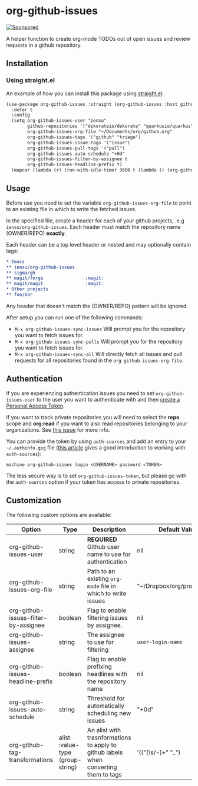 # org-github-issues

[![Sponsored](https://img.shields.io/badge/chilicorn-sponsored-brightgreen.svg?logo=data%3Aimage%2Fpng%3Bbase64%2CiVBORw0KGgoAAAANSUhEUgAAAA4AAAAPCAMAAADjyg5GAAABqlBMVEUAAAAzmTM3pEn%2FSTGhVSY4ZD43STdOXk5lSGAyhz41iz8xkz2HUCWFFhTFFRUzZDvbIB00Zzoyfj9zlHY0ZzmMfY0ydT0zjj92l3qjeR3dNSkoZp4ykEAzjT8ylUBlgj0yiT0ymECkwKjWqAyjuqcghpUykD%2BUQCKoQyAHb%2BgylkAyl0EynkEzmkA0mUA3mj86oUg7oUo8n0k%2FS%2Bw%2Fo0xBnE5BpU9Br0ZKo1ZLmFZOjEhesGljuzllqW50tH14aS14qm17mX9%2Bx4GAgUCEx02JySqOvpSXvI%2BYvp2orqmpzeGrQh%2Bsr6yssa2ttK6v0bKxMBy01bm4zLu5yry7yb29x77BzMPCxsLEzMXFxsXGx8fI3PLJ08vKysrKy8rL2s3MzczOH8LR0dHW19bX19fZ2dna2trc3Nzd3d3d3t3f39%2FgtZTg4ODi4uLj4%2BPlGxLl5eXm5ubnRzPn5%2Bfo6Ojp6enqfmzq6urr6%2Bvt7e3t7u3uDwvugwbu7u7v6Obv8fDz8%2FP09PT2igP29vb4%2BPj6y376%2Bu%2F7%2Bfv9%2Ff39%2Fv3%2BkAH%2FAwf%2FtwD%2F9wCyh1KfAAAAKXRSTlMABQ4VGykqLjVCTVNgdXuHj5Kaq62vt77ExNPX2%2Bju8vX6%2Bvr7%2FP7%2B%2FiiUMfUAAADTSURBVAjXBcFRTsIwHAfgX%2FtvOyjdYDUsRkFjTIwkPvjiOTyX9%2FAIJt7BF570BopEdHOOstHS%2BX0s439RGwnfuB5gSFOZAgDqjQOBivtGkCc7j%2B2e8XNzefWSu%2BsZUD1QfoTq0y6mZsUSvIkRoGYnHu6Yc63pDCjiSNE2kYLdCUAWVmK4zsxzO%2BQQFxNs5b479NHXopkbWX9U3PAwWAVSY%2FpZf1udQ7rfUpQ1CzurDPpwo16Ff2cMWjuFHX9qCV0Y0Ok4Jvh63IABUNnktl%2B6sgP%2BARIxSrT%2FMhLlAAAAAElFTkSuQmCC)](http://spiceprogram.org/oss-sponsorship)

A helper function to create org-mode TODOs out of open issues and review requests in a github repository.

## Installation

### Using straight.el

An example of how you can install this package using [straight.el](https://github.com/raxod502/straight.el):

```org
(use-package org-github-issues :straight (org-github-issues :host github :repo "iensu/org-github-issues")
  :defer t
  :config
  (setq org-github-issues-user "iensu"                                                                                   ;; Specify Github user
        github-repositories '("dekorateio/dekorate" "quarkusio/quarkus")                                                 ;; My repositories
        org-github-issues-org-file "~/Documents/org/github.org"                                                          ;; My org file
        org-github-issues-tags '("github" "triage")                                                                      ;; Always add these labels
        org-github-issues-issue-tags '("issue")                                                                          ;; Add these only on issues
        org-github-issues-pull-tags '("pull")                                                                            ;; Add these only on pull requests
        org-github-issues-auto-schedule "+0d"                                                                            ;; Enable automatic scheduling
        org-github-issues-filter-by-assignee t                                                                           ;; Enable filter by assignee
        org-github-issues-headline-prefix t)                                                                             ;; Prefix all headlines with repository name
  (mapcar (lambda (r) (run-with-idle-timer 3600 t (lambda () (org-github-issues-sync-issues r)))) github-repositories))  ;; When idle for an hour loop over my projects and sync
```


## Usage

Before use you need to set the variable `org-github-issues-org-file` to point to an existing file in which to write the fetched issues.

In the specified file, create a header for each of your github projects, .e.g `iensu/org-github-issues`.
Each header must match the repository name (OWNER/REPO) **exactly**.

Each header can be a top level header or nested and may optionally contain tags:

```org
* Emacs
** iensu/org-github-issues
** sigma/gh
** magit/forge                :magit:
** magit/magit                :magit:
* Other projects
** foo/bar
```

Any header that doesn't match the (OWNER/REPO) pattern will be ignored.

After setup you can run one of the following commands:

- `M-x org-github-issues-sync-issues` Will prompt you for the repository you want to fetch issues for.
- `M-x org-github-issues-sync-pulls`  Will prompt you for the repository you want to fetch issues for.
- `M-x org-github-issues-sync-all`    Will directly fetch all issues and pull requests for all repositories found in the `org-github-issues-org-file`.

## Authentication

If you are experiencing authentication issues you need to set `org-github-issues-user` to the user you want to authenticate with and then [create a Personal Access Token](https://docs.github.com/en/github/authenticating-to-github/creating-a-personal-access-token).

If you want to track private repositories you will need to select the **repo** scope and **org:read** if you want to also read repositories belonging to your organizations. See [this issue](https://github.com/octokit/octokit.net/issues/1775) for more info.

You can provide the token by using `auth-sources` and add an entry to your `~/.authinfo.gpg` file ([this article](https://www.masteringemacs.org/article/keeping-secrets-in-emacs-gnupg-auth-sources) gives a good introduction to working with `auth-sources`):

```
machine org-github-issues login <USERNAME> password <TOKEN>
```

The less secure way is to set `org-github-issues-token`, but please go with the `auth-sources` option if your token has access to private repositories.

## Customization

The following custom options are available:

| Option                               | Type                             | Description                                                                          | Default Value                |
|--------------------------------------|----------------------------------|--------------------------------------------------------------------------------------|------------------------------|
| org-github-issues-user               | string                           | **REQUIRED** Github user name to use for authentication                              | nil                          |
| org-github-issues-org-file           | string                           | Path to an existing `org-mode` file in which to write issues                         | "~/Dropbox/org/projects.org" |
| org-github-issues-filter-by-assignee | boolean                          | Flag to enable filtering issues by assignee.                                         | nil                          |
| org-github-issues-assignee           | string                           | The assignee to use for filtering                                                    | `user-login-name`            |
| org-github-issues-headline-prefix    | boolean                          | Flag to enable prefixing headlines with the repository name                          | nil                          |
| org-github-issues-auto-schedule      | string                           | Threshold for automatically scheduling new issues                                    | "+0d"                        |
| org-github-tag-transformations       | alist :value-type (group-string) | An alist with trasnformations to apply to github labels when converting them to tags | '(("[\s/-]+" "_")            |

